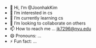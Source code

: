 - 👋 Hi, I’m @JoonhakKim
- 👀 I’m interested in cs
- 🌱 I’m currently learning cs
- 💞️ I’m looking to collaborate on others
- 📫 How to reach me ... jk7296@nyu.edu
- 😄 Pronouns: ...
- ⚡ Fun fact: ...

<!---
JoonhakKim/JoonhakKim is a ✨ special ✨ repository because its `README.md` (this file) appears on your GitHub profile.
You can click the Preview link to take a look at your changes.
--->
